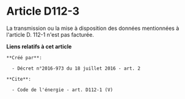 # Article D112-3

La transmission ou la mise à disposition des données mentionnées à l'article D. 112-1 n'est pas facturée.

**Liens relatifs à cet article**

	**Créé par**:

	  - Décret n°2016-973 du 18 juillet 2016 - art. 2

	**Cite**:

	  - Code de l'énergie - art. D112-1 (V)
